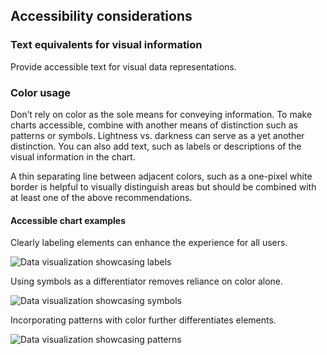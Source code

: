 ## Accessibility considerations

### Text equivalents for visual information
<!-- 
TODO: Flesh out this section & add other sections as appropriate.
 -->

Provide accessible text for visual data representations.

### Color usage

Don’t rely on color as the sole means for conveying information. To make charts accessible, combine with another means of distinction such as patterns or symbols. Lightness vs. darkness can serve as a yet another distinction. You can also add text, such as labels or descriptions of the visual information in the chart.

A thin separating line between adjacent colors, such as a one-pixel white border is helpful to visually distinguish areas but should be combined with at least one of the above recommendations.

#### Accessible chart examples

Clearly labeling elements can enhance the experience for all users.

![Data visualization showcasing labels](/assets/patterns/data-visualization/color-usage/data-visualization-ally-label.png)

Using symbols as a differentiator removes reliance on color alone.

![Data visualization showcasing symbols](/assets/patterns/data-visualization/color-usage/data-visualization-ally-symbol.png)

Incorporating patterns with color further differentiates elements.

![Data visualization showcasing patterns](/assets/patterns/data-visualization/color-usage/data-visualization-ally-pattern.png)
